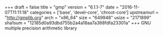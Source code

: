 +++
draft = false
title = "gmp"
version = "6.1.1-7"
date = "2016-11-07T11:11:18"
categories = ['base', 'devel-core', 'chroot-core']
upstreamurl = "http://gmplib.org"
arch = "x86_64"
size = "649948"
usize = "2171899"
sha1sum = "12185d0a93dbd755b2a4a18aa7a368fdfa23301a"
+++
GNU multiple precision arithmetic library